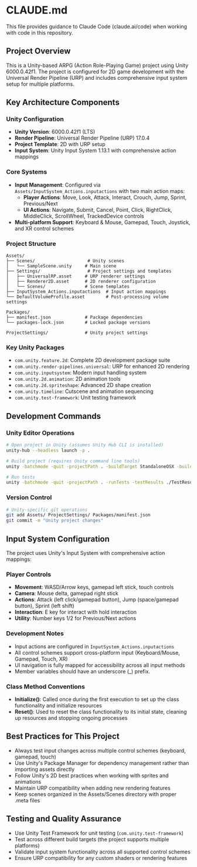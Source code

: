 # CLAUDE.md

This file provides guidance to Claude Code (claude.ai/code) when working with code in this repository.

## Project Overview

This is a Unity-based ARPG (Action Role-Playing Game) project using Unity 6000.0.42f1. The project is configured for 2D game development with the Universal Render Pipeline (URP) and includes comprehensive input system setup for multiple platforms.

## Key Architecture Components

### Unity Configuration
- **Unity Version**: 6000.0.42f1 (LTS)
- **Render Pipeline**: Universal Render Pipeline (URP) 17.0.4
- **Project Template**: 2D with URP setup
- **Input System**: Unity Input System 1.13.1 with comprehensive action mappings

### Core Systems
- **Input Management**: Configured via `Assets/InputSystem_Actions.inputactions` with two main action maps:
  - **Player Actions**: Move, Look, Attack, Interact, Crouch, Jump, Sprint, Previous/Next
  - **UI Actions**: Navigate, Submit, Cancel, Point, Click, RightClick, MiddleClick, ScrollWheel, TrackedDevice controls
- **Multi-platform Support**: Keyboard & Mouse, Gamepad, Touch, Joystick, and XR control schemes

### Project Structure
```
Assets/
├── Scenes/                    # Unity scenes
│   └── SampleScene.unity     # Main scene
├── Settings/                  # Project settings and templates
│   ├── UniversalRP.asset     # URP renderer settings
│   ├── Renderer2D.asset      # 2D renderer configuration
│   └── Scenes/               # Scene templates
├── InputSystem_Actions.inputactions  # Input action mappings
└── DefaultVolumeProfile.asset        # Post-processing volume settings

Packages/
├── manifest.json             # Package dependencies
└── packages-lock.json        # Locked package versions

ProjectSettings/              # Unity project settings
```

### Key Unity Packages
- `com.unity.feature.2d`: Complete 2D development package suite
- `com.unity.render-pipelines.universal`: URP for enhanced 2D rendering
- `com.unity.inputsystem`: Modern input handling system
- `com.unity.2d.animation`: 2D animation tools
- `com.unity.2d.spriteshape`: Advanced 2D shape creation
- `com.unity.timeline`: Cutscene and animation sequencing
- `com.unity.test-framework`: Unit testing framework

## Development Commands

### Unity Editor Operations
```bash
# Open project in Unity (assumes Unity Hub CLI is installed)
unity-hub --headless launch -p . 

# Build project (requires Unity command line tools)
unity -batchmode -quit -projectPath . -buildTarget StandaloneOSX -buildPath ./Builds/ARPG.app

# Run tests
unity -batchmode -quit -projectPath . -runTests -testResults ./TestResults.xml
```

### Version Control
```bash
# Unity-specific git operations
git add Assets/ ProjectSettings/ Packages/manifest.json
git commit -m "Unity project changes"
```

## Input System Configuration

The project uses Unity's Input System with comprehensive action mappings:

### Player Controls
- **Movement**: WASD/Arrow keys, gamepad left stick, touch controls
- **Camera**: Mouse delta, gamepad right stick
- **Actions**: Attack (left click/gamepad button), Jump (space/gamepad button), Sprint (left shift)
- **Interaction**: E key for interact with hold interaction
- **Utility**: Number keys 1/2 for Previous/Next actions

### Development Notes
- Input actions are configured in `InputSystem_Actions.inputactions`
- All control schemes support cross-platform input (Keyboard/Mouse, Gamepad, Touch, XR)
- UI navigation is fully mapped for accessibility across all input methods
- Member variables should have an underscore (_) prefix.

### Class Method Conventions
- **Initialize()**: Called once during the first execution to set up the class functionality and initialize resources
- **Reset()**: Used to reset the class functionality to its initial state, cleaning up resources and stopping ongoing processes

## Best Practices for This Project

- Always test input changes across multiple control schemes (keyboard, gamepad, touch)
- Use Unity's Package Manager for dependency management rather than importing assets directly
- Follow Unity's 2D best practices when working with sprites and animations
- Maintain URP compatibility when adding new rendering features
- Keep scenes organized in the Assets/Scenes directory with proper .meta files

## Testing and Quality Assurance

- Use Unity Test Framework for unit testing (`com.unity.test-framework`)
- Test across different build targets (the project supports multiple platforms)
- Validate input system functionality across all supported control schemes
- Ensure URP compatibility for any custom shaders or rendering features